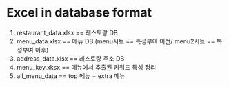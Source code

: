 # Excel in database format
1. restaurant_data.xlsx == 레스토랑 DB
2. menu_data.xlsx == 메뉴 DB (menu시트 == 특성부여 이전/ menu2시트 == 특성부여 이후)
3. address_data.xlsx == 레스토랑 주소 DB
4. menu_key.xksx == 메뉴에서 추출된 키워드 특성 정리
5. all_menu_data == top 메뉴 + extra 메뉴

